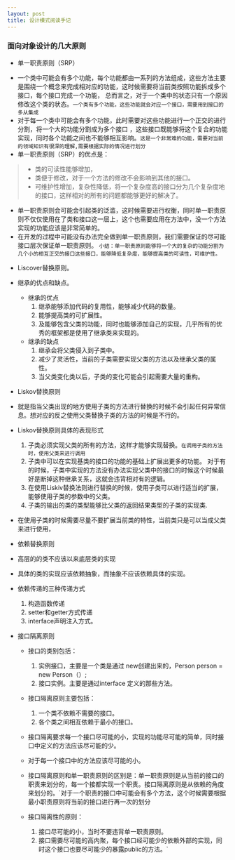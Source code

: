 ```yaml
---
layout: post
title: 设计模式阅读手记
---
```


### 面向对象设计的几大原则
- 单一职责原则（SRP）
 * 一个类中可能会有多个功能，每个功能都由一系列的方法组成，这些方法主要是围绕一个概念来完成相对应的功能，这时候需要将当前类按照功能拆成多个接口，每个接口完成一个功能， 总而言之，对于一个类中的状态只有一个原因修改这个类的状态。`一个类有多个功能，这些功能就会对应一个接口，需要用到接口的多从集成`
 * 对于每一个类中可能会有多个功能，此时需要对这些功能进行一个正交的进行分割，将一个大的功能分割成为多个接口 ，这些接口既能够将这个复合的功能实现，同时各个功能之间也不能够相互影响。`这是一个非常难的功能，需要对当前的领域知识有很深的理解,需要根据实际的情况进行划分`
 * 单一职责原则（SRP）的优点是：
 > * 类的可读性能够增加，
 > * 类便于修改，对于一个方法的修改不会影响到其他的接口。
 > * 可维护性增加，复杂性降低，将一个复杂度高的接口分为几个复杂度地的接口，这样相对的所有的问题都能够更好的解决了。

* 单一职责原则会可能会引起类的泛滥，这时候需要进行权衡，同时单一职责原则不仅仅使用在了类和接口这一层上，这个也需要应用在方法中，没一个方法实现的功能应该是非常简单的。 
* 在开发的过程中可能没有办法完全做到单一职责原则，我们需要保证的尽可能接口层次保证单一职责原则。
`小结：单一职责原则能够将一个大的复杂的功能分割为几个小的相互正交的接口这些接口，能够降低复杂度，能够提高类的可读性，可维护性。`

- Liscover替换原则。
 * 继承的优点和缺点。
   - 继承的优点
      1. 继承能够添加代码的复用性，能够减少代码的数量。
      2.  能够提高类的可扩展性。
      3.  及能够包含父类的功能，同时也能够添加自己的实现，几乎所有的优秀的框架都是使用了继承类来实现的。
   - 继承的缺点
      1.  继承会将父类侵入到子类中。
      2.  减少了灵活性，当前的子类需要实现父类的方法以及继承父类的属性。
      3.  当父类变化类以后，子类的变化可能会引起需要大量的重构。

*  Liskov替换原则
  * 就是指当父类出现的地方使用子类的方法进行替换的时候不会引起任何异常信息。想对应的反之使用父类替换子类的方法的时候是不行的。
* Liskov替换原则具体的表现形式
  1. 子类必须实现父类的所有的方法，这样才能够实现替换。`在调用子类的方法时，使用父类来进行调用`
  2. 子类中可以在实现基类的接口的功能的基础上扩展出更多的功能。 对于有的时候，子类中实现的方法没有办法实现父类中的接口的时候这个时候最好是断掉这种继承关系，这就会违背相对有的逻辑。
  3.  在使用Liskiv替换法则进行替换的时候，使用子类可以进行适当的扩展，能够使用子类的参数中的父类。
  4.  子类的输出的类的类型能够比父类的返回结果类型的子类的实现类.
* 在使用子类的时候需要尽量不要扩展当前类的特性，当前类只是可以当成父类来进行使用，

- 依赖替换原则
 * 高层的的类不应该以来底层类的实现
 *  具体的类的实现应该依赖抽象，而抽象不应该依赖具体的实现。
 *  依赖传递的三种传递方式
 
    1. 构造函数传递
    2. setter和getter方式传递
    3. interface声明注入方式。

- 接口隔离原则
   * 接口的类别包括：
 
     1. 实例接口，主要是一个类是通过 new创建出来的，Person person = new Person（）;
     2. 接口实例。主要是通过interface 定义的那些方法。
  
  * 接口隔离原则主要包括：
 
     1. 一个类不依赖不需要的接口。
     2. 各个类之间相互依赖于最小的接口。

  *  接口隔离要求每一个接口尽可能的小，实现的功能尽可能的简单，同时接口中定义的方法应该尽可能的少。  
  * 对于每一个接口中的方法应该尽可能的小。
  * 接口隔离原则和单一职责原则的区别是：单一职责原则是从当前的接口的职责来划分的，每一个接都实现一个职责。接口隔离原则是从依赖的角度来划分的。`对于一个职责的接口中可能会有多个方法，这个时候需要根据最小职责原则将当前的接口进行再一次的划分
  * 接口隔离性的原则：
      1. 接口尽可能的小，当时不要违背单一职责原则。
      2. 接口需要尽可能的高内聚，每个接口经可能少的依赖外部的实现，同时这个接口也要尽可能少的暴露public的方法。`
  